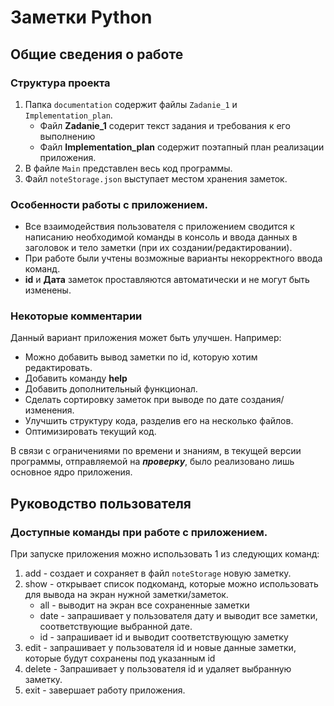 # Заметки Python
## Общие сведения о работе
### Структура проекта
1. Папка `documentation` содержит файлы `Zadanie_1` и `Implementation_plan`.
    - Файл **Zadanie_1** содерит текст задания и требования к его выполнению
    - Файл **Implementation_plan** содержит поэтапный план реализации приложения.
2. В файле `Main` представлен весь код программы.
3. Файл `noteStorage.json` выступает местом хранения заметок.
### Особенности работы с приложением.
* Все взаимодействия пользователя с приложением сводится к написанию необходимой команды в консоль и ввода данных в заголовок и тело заметки (при их создании/редактировании).
* При работе были учтены возможные варианты некорректного ввода команд.
* **id**  и **Дата** заметок проставляются автоматически и не могут быть изменены.
### Некоторые комментарии
Данный вариант приложения может быть улучшен. Например: 
* Можно добавить вывод заметки по id, которую хотим редактировать.
* Добавить команду **help**
* Добавить дополнительный функционал.
* Сделать сортировку заметок при выводе по дате создания/изменения.
* Улучшить структуру кода, разделив его на несколько файлов.
* Оптимизировать текущий код.

В связи с ограничениями по времени и знаниям, в текущей версии программы, отправляемой на ***проверку***, было реализовано лишь основное ядро приложения.
## Руководство пользователя
### Доступные команды при работе с приложением.
При запуске приложения можно использовать 1 из следующих команд:
1. add - создает и сохраняет в файл `noteStorage` новую заметку. 
2. show - открывает список подкоманд, которые можно использовать для вывода на экран нужной заметки/заметок.
    - all - выводит на экран все сохраненные заметки
    - date - запрашивает у пользователя дату и выводит все заметки, соответствующие выбранной дате.
    - id - запрашивает id и выводит соответствующую заметку
3. edit - запрашивает у пользователя id и новые данные заметки, которые будут сохранены под указанным id
4. delete - Запрашивает у пользователя id и удаляет выбранную заметку. 
5. exit - завершает работу приложения.